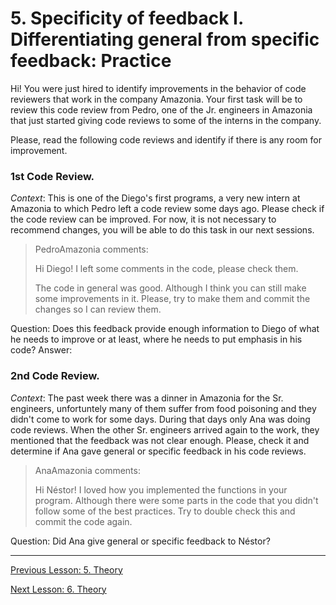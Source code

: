 # 5. Specificity of feedback I. Differentiating general from specific feedback: Practice


Hi! You were just hired to identify improvements in the behavior of code reviewers that work in the company Amazonia. Your first task will be to review this code review from Pedro, one of the Jr. engineers in Amazonia that just started giving code reviews to some of the interns in the company.

Please, read the following code reviews and identify if there is any room for improvement.

### 1st Code Review.
*Context*: This is one of the Diego's first programs, a very new intern at Amazonia to which Pedro left a code review some days ago. Please check if the code review can be improved. For now, it is not necessary to recommend changes, you will be able to do this task in our next sessions.

>PedroAmazonia comments:
>
>Hi Diego! I left some comments in the code, please check them.
>
> The code in general was good. Although I think you can still make some improvements in it. Please, try to make them and commit the changes so I can review them.

Question: Does this feedback provide enough information to Diego of what he needs to improve or at least, where he needs to put emphasis in his code?
Answer:


### 2nd Code Review.
*Context*: The past week there was a dinner in Amazonia for the Sr. engineers, unfortuntely many of them suffer from food poisoning and they didn't come to work for some days. During that days only Ana was doing code reviews. When the other Sr. engineers arrived again to the work, they  mentioned that the feedback was not clear enough. Please, check it and determine if Ana gave general or specific feedback in his code reviews.

>AnaAmazonia comments:
>
>Hi Néstor! I loved how you implemented the functions in your program. Although there were some parts in the code that you didn't follow some of the best practices. Try to double check this and commit the code again.

Question: Did Ana give general or specific feedback to Néstor?

---

[Previous Lesson: 5. Theory](05_specificity_diff_theory.md)

[Next Lesson: 6. Theory](06_specificity_change_theory.md)
